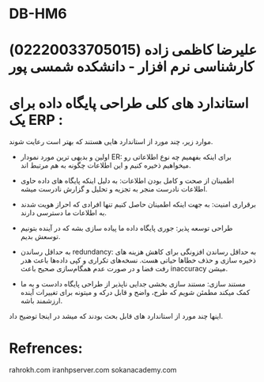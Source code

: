 # DB-HM6
# علیرضا کاظمی زاده (02220033705015) کارشناسی نرم افزار - دانشکده شمسی پور

# استاندارد های کلی طراحی پایگاه داده برای یک ERP :

موارد زیر، چند مورد از استاندارد هایی هستند که بهتر است رعایت شوند.

- اولین و بدیهی ترین مورد نمودار ER: برای اینکه بفهمیم چه نوع اطلاعاتی رو میخواهیم ذخیره کنیم و این اطلاعات چگونه به هم مرتبط اند.

- اطمینان از صحت و کامل بودن اطلاعات: به دلیل اینکه پایگاه‌ های داده حاوی اطلاعات نادرست منجر به تجزیه و تحلیل و گزارش نادرست میشه.

- برقراری امنیت: به جهت اینکه اطمینان حاصل کنیم تنها افرادی که احراز هویت شدند به اطلاعات ما دسترسی دارند.

- طراحی توسعه پذیر: جوری پایگاه داده ما پیاده سازی بشه که در آینده بتونیم توسعش بدیم.

- به حداقل رساندن redundancy: به حداقل رساندن افزونگی برای کاهش هزینه‌ های ذخیره سازی و حذف خطاها حیاتی هست. نسخه‌های تکراری و کپی داده‌ها باعث هدر رفت فضا و در صورت عدم همگام‌سازی صحیح باعث inaccuracy میشن.

- مستند سازی: مستند سازی بخشی جدایی ناپذیر از طراحی پایگاه دادست و به ما کمک میکند مطمئن شویم که طرح، واضح و قابل درکه و میتونه برای تغییرات آینده ارزشمند باشه.

اینها چند مورد از استاندارد های قابل بحث بودند که میشد در اینجا توضیح داد.

# Refrences:
rahrokh.com
iranhpserver.com
sokanacademy.com
